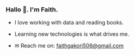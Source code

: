 ### Hallo 👋. I'm Faith. 

- I love working with data and reading books.
- Learning new technologies is what drives me.

- ✉ Reach me on: faithgakori506@gmail.com

